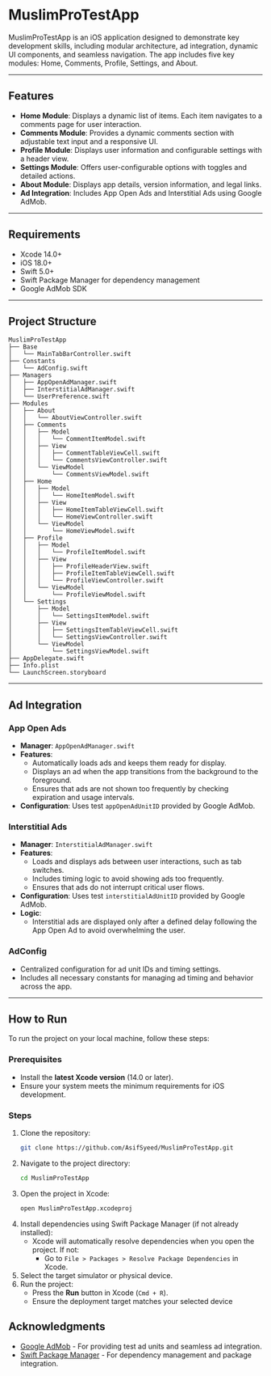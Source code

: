 # MuslimProTestApp

MuslimProTestApp is an iOS application designed to demonstrate key development skills, including modular architecture, ad integration, dynamic UI components, and seamless navigation. The app includes five key modules: Home, Comments, Profile, Settings, and About.

---

## Features

- **Home Module**: Displays a dynamic list of items. Each item navigates to a comments page for user interaction.
- **Comments Module**: Provides a dynamic comments section with adjustable text input and a responsive UI.
- **Profile Module**: Displays user information and configurable settings with a header view.
- **Settings Module**: Offers user-configurable options with toggles and detailed actions.
- **About Module**: Displays app details, version information, and legal links.
- **Ad Integration**: Includes App Open Ads and Interstitial Ads using Google AdMob.

---

## Requirements

- Xcode 14.0+
- iOS 18.0+
- Swift 5.0+
- Swift Package Manager for dependency management
- Google AdMob SDK

---

## Project Structure

```plaintext
MuslimProTestApp
├── Base
│   └── MainTabBarController.swift
├── Constants
│   └── AdConfig.swift
├── Managers
│   ├── AppOpenAdManager.swift
│   ├── InterstitialAdManager.swift
│   └── UserPreference.swift
├── Modules
│   ├── About
│   │   └── AboutViewController.swift
│   ├── Comments
│   │   ├── Model
│   │   │   └── CommentItemModel.swift
│   │   ├── View
│   │   │   ├── CommentTableViewCell.swift
│   │   │   └── CommentsViewController.swift
│   │   └── ViewModel
│   │       └── CommentsViewModel.swift
│   ├── Home
│   │   ├── Model
│   │   │   └── HomeItemModel.swift
│   │   ├── View
│   │   │   ├── HomeItemTableViewCell.swift
│   │   │   └── HomeViewController.swift
│   │   └── ViewModel
│   │       └── HomeViewModel.swift
│   ├── Profile
│   │   ├── Model
│   │   │   └── ProfileItemModel.swift
│   │   ├── View
│   │   │   ├── ProfileHeaderView.swift
│   │   │   ├── ProfileItemTableViewCell.swift
│   │   │   └── ProfileViewController.swift
│   │   └── ViewModel
│   │       └── ProfileViewModel.swift
│   └── Settings
│       ├── Model
│       │   └── SettingsItemModel.swift
│       ├── View
│       │   ├── SettingsItemTableViewCell.swift
│       │   └── SettingsViewController.swift
│       └── ViewModel
│           └── SettingsViewModel.swift
├── AppDelegate.swift
├── Info.plist
└── LaunchScreen.storyboard
```

---

## Ad Integration

### App Open Ads
- **Manager**: `AppOpenAdManager.swift`
- **Features**:
  - Automatically loads ads and keeps them ready for display.
  - Displays an ad when the app transitions from the background to the foreground.
  - Ensures that ads are not shown too frequently by checking expiration and usage intervals.
- **Configuration**: Uses test `appOpenAdUnitID` provided by Google AdMob.

### Interstitial Ads
- **Manager**: `InterstitialAdManager.swift`
- **Features**:
  - Loads and displays ads between user interactions, such as tab switches.
  - Includes timing logic to avoid showing ads too frequently.
  - Ensures that ads do not interrupt critical user flows.
- **Configuration**: Uses test `interstitialAdUnitID` provided by Google AdMob.
- **Logic**:
  - Interstitial ads are displayed only after a defined delay following the App Open Ad to avoid overwhelming the user.

### AdConfig
- Centralized configuration for ad unit IDs and timing settings.
- Includes all necessary constants for managing ad timing and behavior across the app.

---

## How to Run

To run the project on your local machine, follow these steps:

### Prerequisites
- Install the **latest Xcode version** (14.0 or later).
- Ensure your system meets the minimum requirements for iOS development.

### Steps
1. Clone the repository:
   ```bash
   git clone https://github.com/AsifSyeed/MuslimProTestApp.git
   ```
2. Navigate to the project directory:
   ```bash
   cd MuslimProTestApp
   ```
3. Open the project in Xcode:
   ```bash
   open MuslimProTestApp.xcodeproj
   ```
4. Install dependencies using Swift Package Manager (if not already installed):
   - Xcode will automatically resolve dependencies when you open the project. If not:
     - Go to `File > Packages > Resolve Package Dependencies` in Xcode.
5. Select the target simulator or physical device.
6. Run the project:
   - Press the **Run** button in Xcode (`Cmd + R`).
   - Ensure the deployment target matches your selected device
  
## Acknowledgments

- [Google AdMob](https://admob.google.com/) - For providing test ad units and seamless ad integration.
- [Swift Package Manager](https://www.swift.org/package-manager/) - For dependency management and package integration.

